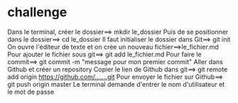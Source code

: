 # challenge
Dans le terminal, créer le dossier==> mkdir le_dossier
Puis de se positionner dans le dossier==> cd le_dossier
Il faut initialiser le dossier dans Git==> git init
On ouvre l'éditeur de texte et on crée un nouveau fichier==>le_fichier.md
Pour ajouter le fichier sous git==> git add le_fichier.md
Pour faire le commit==> git commit -m "message pour mon premier commit"
Aller dans Github et créer un repository
Copier le lien de Github dans git==> git remote add origin https://github.com/.......git
Pour envoyer le fichier sur Github==> git push origin master
Le terminal demande d'entrer le nom d'utilisateur et le mot de passe
